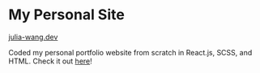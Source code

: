# My Personal Site

[julia-wang.dev](https://www.julia-wang.dev/)

Coded my personal portfolio website from scratch in React.js, SCSS, and HTML. Check it out [here](https://www.julia-wang.dev/)!
